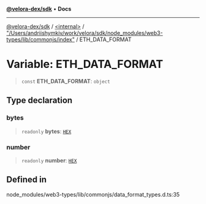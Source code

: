 [**@velora-dex/sdk**](../../../../README.md) • **Docs**

***

[@velora-dex/sdk](../../../../globals.md) / [\<internal\>](../../../README.md) / ["/Users/andriishymkiv/work/velora/sdk/node\_modules/web3-types/lib/commonjs/index"](../README.md) / ETH\_DATA\_FORMAT

# Variable: ETH\_DATA\_FORMAT

> `const` **ETH\_DATA\_FORMAT**: `object`

## Type declaration

### bytes

> `readonly` **bytes**: [`HEX`](../../../README.md#hex)

### number

> `readonly` **number**: [`HEX`](../enumerations/FMT_NUMBER.md#hex)

## Defined in

node\_modules/web3-types/lib/commonjs/data\_format\_types.d.ts:35
